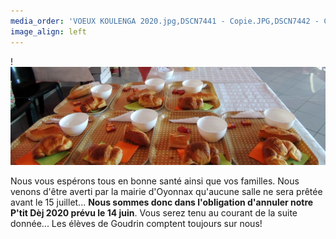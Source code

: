 ```yaml
---
media_order: 'VOEUX KOULENGA 2020.jpg,DSCN7441 - Copie.JPG,DSCN7442 - Copie.JPG,DSCN7443 - Copie.JPG,DSCN7440 - Copie.JPG,COURSE PAINLEVE.jpg,Voix de l''ain 31.01.2020.jpg,DSCN7159 - Copie.JPG'
image_align: left
---
```


!![](DSCN7159%20-%20Copie.JPG)

Nous vous espérons tous en bonne santé ainsi que vos familles.
Nous venons d'être averti par la mairie d'Oyonnax qu'aucune salle ne sera prêtée avant le 15 juillet... 
**Nous sommes donc dans l'obligation d'annuler notre P'tit Dèj 2020 prévu le 14 juin**.
Vous serez tenu au courant de la suite donnée... Les élèves de Goudrin comptent toujours sur nous!
